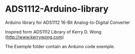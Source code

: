 # ADS1112-Arduino-library

Arduino library for ADS1112 16-Bit Analog-to-Digital Converter

Inspired form ADS1112 Library of Kerry D. Wong (http://www.kerrywong.com)

The Exemple folder contain an Arduino code exemple.